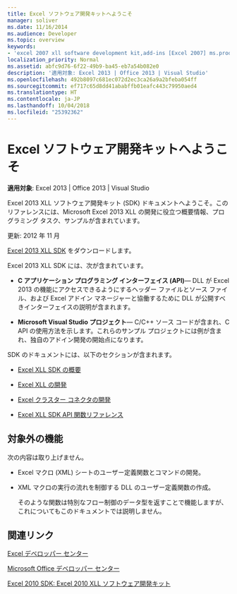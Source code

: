 ```yaml
---
title: Excel ソフトウェア開発キットへようこそ
manager: soliver
ms.date: 11/16/2014
ms.audience: Developer
ms.topic: overview
keywords:
- 'excel 2007 xll software development kit,add-ins [Excel 2007] ms.prod: office-online-server localization_priority: Normal ms.assetid: abfc9d76-6f22-49b9-ba45-eb7a54b082e0'
localization_priority: Normal
ms.assetid: abfc9d76-6f22-49b9-ba45-eb7a54b082e0
description: '適用対象: Excel 2013 | Office 2013 | Visual Studio'
ms.openlocfilehash: 492b8097c681ec072d2ec3ca26a9a2bfeba054ff
ms.sourcegitcommit: ef717c65d8dd41ababffb01eafc443c79950aed4
ms.translationtype: HT
ms.contentlocale: ja-JP
ms.lasthandoff: 10/04/2018
ms.locfileid: "25392362"
---
```

# <a name="welcome-to-the-excel-software-development-kit"></a>Excel ソフトウェア開発キットへようこそ

 **適用対象**: Excel 2013 | Office 2013 | Visual Studio 
  
Excel 2013 XLL ソフトウェア開発キット (SDK) ドキュメントへようこそ。このリファレンスには、Microsoft Excel 2013 XLL の開発に役立つ概要情報、プログラミング タスク、サンプルが含まれています。
  
更新: 2012 年 11 月
  
[Excel 2013 XLL SDK](https://go.microsoft.com/fwlink/?LinkID=251082&amp;clcid=0x409) をダウンロードします。
  
Excel 2013 XLL SDK には、次が含まれています。
  
- **C アプリケーション プログラミング インターフェイス (API)**— DLL が Excel 2013 の機能にアクセスできるようにするヘッダー ファイルとソース ファイル、および Excel アドイン マネージャーと協働するために DLL が公開すべきインターフェイスの説明が含まれます。
    
- **Microsoft Visual Studio プロジェクト**— C/C++ ソース コードが含まれ、C API の使用方法を示します。これらのサンプル プロジェクトには例が含まれ、独自のアドイン開発の開始点になります。
    
SDK のドキュメントには、以下のセクションが含まれます。
  
- [Excel XLL SDK の概要](getting-started-with-the-excel-xll-sdk.md)
    
- [Excel XLL の開発](developing-excel-xlls.md)
    
- [Excel クラスター コネクタの開発](developing-excel-cluster-connectors.md)
    
- [Excel XLL SDK API 関数リファレンス](excel-xll-sdk-api-function-reference.md)
    
## <a name="functionality-not-covered"></a>対象外の機能

次の内容は取り上げません。
  
- Excel マクロ (XML) シートのユーザー定義関数とコマンドの開発。
    
- XML マクロの実行の流れを制御する DLL のユーザー定義関数の作成。
    
    そのような関数は特別なフロー制御のデータ型を返すことで機能しますが、これについてもこのドキュメントでは説明しません。
    
## <a name="related-links"></a>関連リンク

[Excel デベロッパー センター](https://msdn.microsoft.com/office/aa905411.aspx)
  
[Microsoft Office デベロッパー センター](https://msdn.microsoft.com/office/default.aspx)
  
[Excel 2010 SDK: Excel 2010 XLL ソフトウェア開発キット](https://go.microsoft.com/fwlink/?LinkID=186435&amp;clcid=0x409)
  

